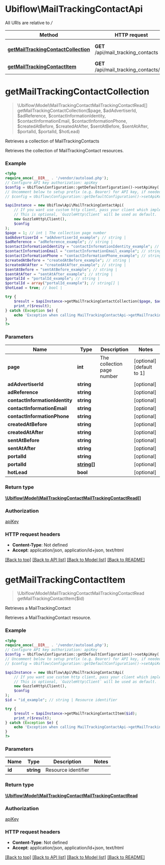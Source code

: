 # Ubiflow\MailTrackingContactApi

All URIs are relative to */*

Method | HTTP request | Description
------------- | ------------- | -------------
[**getMailTrackingContactCollection**](MailTrackingContactApi.md#getmailtrackingcontactcollection) | **GET** /api/mail_tracking_contacts | Retrieves a collection of MailTrackingContacts
[**getMailTrackingContactItem**](MailTrackingContactApi.md#getmailtrackingcontactitem) | **GET** /api/mail_tracking_contacts/{id} | Retrieves a MailTrackingContact

# **getMailTrackingContactCollection**
> \Ubiflow\Model\MailTrackingContactMailTrackingContactRead[] getMailTrackingContactCollection($page, $adAdvertiserId, $adReference, $contactInformationIdentity, $contactInformationEmail, $contactInformationPhone, $createdAtBefore, $createdAtAfter, $sentAtBefore, $sentAtAfter, $portalId, $portalId, $hotLead)

Retrieves a collection of MailTrackingContacts

Retrieves the collection of MailTrackingContact resources.

### Example
```php
<?php
require_once(__DIR__ . '/vendor/autoload.php');
// Configure API key authorization: apiKey
$config = Ubiflow\Configuration::getDefaultConfiguration()->setApiKey('X-AUTH-TOKEN', 'YOUR_API_KEY');
// Uncomment below to setup prefix (e.g. Bearer) for API key, if needed
// $config = Ubiflow\Configuration::getDefaultConfiguration()->setApiKeyPrefix('X-AUTH-TOKEN', 'Bearer');

$apiInstance = new Ubiflow\Api\MailTrackingContactApi(
    // If you want use custom http client, pass your client which implements `GuzzleHttp\ClientInterface`.
    // This is optional, `GuzzleHttp\Client` will be used as default.
    new GuzzleHttp\Client(),
    $config
);
$page = 1; // int | The collection page number
$adAdvertiserId = "adAdvertiserId_example"; // string | 
$adReference = "adReference_example"; // string | 
$contactInformationIdentity = "contactInformationIdentity_example"; // string | 
$contactInformationEmail = "contactInformationEmail_example"; // string | 
$contactInformationPhone = "contactInformationPhone_example"; // string | 
$createdAtBefore = "createdAtBefore_example"; // string | 
$createdAtAfter = "createdAtAfter_example"; // string | 
$sentAtBefore = "sentAtBefore_example"; // string | 
$sentAtAfter = "sentAtAfter_example"; // string | 
$portalId = "portalId_example"; // string | 
$portalId = array("portalId_example"); // string[] | 
$hotLead = true; // bool | 

try {
    $result = $apiInstance->getMailTrackingContactCollection($page, $adAdvertiserId, $adReference, $contactInformationIdentity, $contactInformationEmail, $contactInformationPhone, $createdAtBefore, $createdAtAfter, $sentAtBefore, $sentAtAfter, $portalId, $portalId, $hotLead);
    print_r($result);
} catch (Exception $e) {
    echo 'Exception when calling MailTrackingContactApi->getMailTrackingContactCollection: ', $e->getMessage(), PHP_EOL;
}
?>
```

### Parameters

Name | Type | Description  | Notes
------------- | ------------- | ------------- | -------------
 **page** | **int**| The collection page number | [optional] [default to 1]
 **adAdvertiserId** | **string**|  | [optional]
 **adReference** | **string**|  | [optional]
 **contactInformationIdentity** | **string**|  | [optional]
 **contactInformationEmail** | **string**|  | [optional]
 **contactInformationPhone** | **string**|  | [optional]
 **createdAtBefore** | **string**|  | [optional]
 **createdAtAfter** | **string**|  | [optional]
 **sentAtBefore** | **string**|  | [optional]
 **sentAtAfter** | **string**|  | [optional]
 **portalId** | **string**|  | [optional]
 **portalId** | [**string[]**](../Model/string.md)|  | [optional]
 **hotLead** | **bool**|  | [optional]

### Return type

[**\Ubiflow\Model\MailTrackingContactMailTrackingContactRead[]**](../Model/MailTrackingContactMailTrackingContactRead.md)

### Authorization

[apiKey](../../README.md#apiKey)

### HTTP request headers

 - **Content-Type**: Not defined
 - **Accept**: application/json, application/ld+json, text/html

[[Back to top]](#) [[Back to API list]](../../README.md#documentation-for-api-endpoints) [[Back to Model list]](../../README.md#documentation-for-models) [[Back to README]](../../README.md)

# **getMailTrackingContactItem**
> \Ubiflow\Model\MailTrackingContactMailTrackingContactRead getMailTrackingContactItem($id)

Retrieves a MailTrackingContact

Retrieves a MailTrackingContact resource.

### Example
```php
<?php
require_once(__DIR__ . '/vendor/autoload.php');
// Configure API key authorization: apiKey
$config = Ubiflow\Configuration::getDefaultConfiguration()->setApiKey('X-AUTH-TOKEN', 'YOUR_API_KEY');
// Uncomment below to setup prefix (e.g. Bearer) for API key, if needed
// $config = Ubiflow\Configuration::getDefaultConfiguration()->setApiKeyPrefix('X-AUTH-TOKEN', 'Bearer');

$apiInstance = new Ubiflow\Api\MailTrackingContactApi(
    // If you want use custom http client, pass your client which implements `GuzzleHttp\ClientInterface`.
    // This is optional, `GuzzleHttp\Client` will be used as default.
    new GuzzleHttp\Client(),
    $config
);
$id = "id_example"; // string | Resource identifier

try {
    $result = $apiInstance->getMailTrackingContactItem($id);
    print_r($result);
} catch (Exception $e) {
    echo 'Exception when calling MailTrackingContactApi->getMailTrackingContactItem: ', $e->getMessage(), PHP_EOL;
}
?>
```

### Parameters

Name | Type | Description  | Notes
------------- | ------------- | ------------- | -------------
 **id** | **string**| Resource identifier |

### Return type

[**\Ubiflow\Model\MailTrackingContactMailTrackingContactRead**](../Model/MailTrackingContactMailTrackingContactRead.md)

### Authorization

[apiKey](../../README.md#apiKey)

### HTTP request headers

 - **Content-Type**: Not defined
 - **Accept**: application/json, application/ld+json, text/html

[[Back to top]](#) [[Back to API list]](../../README.md#documentation-for-api-endpoints) [[Back to Model list]](../../README.md#documentation-for-models) [[Back to README]](../../README.md)

